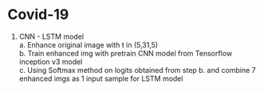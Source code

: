 # Covid-19
1. CNN - LSTM model\
    a. Enhance original image with t in (5,31,5)\
    b. Train enhanced img with pretrain CNN model from Tensorflow inception v3 model\
    c. Using Softmax method on logits obtained from step b. and combine 7 enhanced imgs as 1 input sample for LSTM model
    

